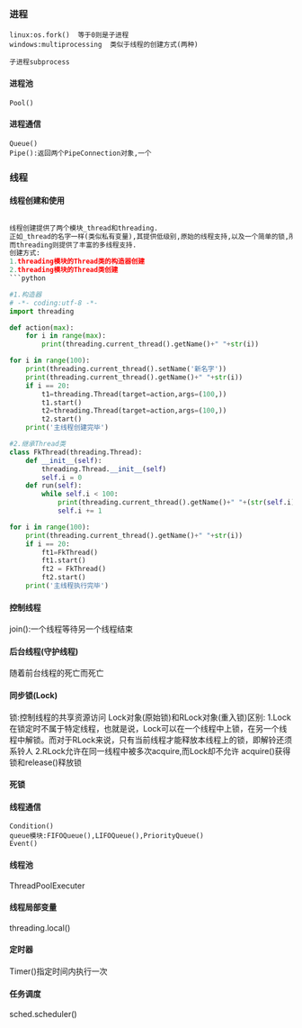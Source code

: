 ### 进程
```
linux:os.fork()  等于0则是子进程
windows:multiprocessing  类似于线程的创建方式(两种)

子进程subprocess
```
#### 进程池
```
Pool()
```
#### 进程通信
```
Queue()
Pipe():返回两个PipeConnection对象,一个
```
### 线程
#### 线程创建和使用
```python

线程创建提供了两个模块_thread和threading.
正如_thread的名字一样(类似私有变量),其提供低级别,原始的线程支持,以及一个简单的锁,所以不建议使用.
而threading则提供了丰富的多线程支持.
创建方式:
1.threading模块的Thread类的构造器创建
2.threading模块的Thread类创建
```python

#1.构造器
# -*- coding:utf-8 -*-
import threading

def action(max):
    for i in range(max):
        print(threading.current_thread().getName()+" "+str(i))

for i in range(100):
    print(threading.current_thread().setName('新名字'))
    print(threading.current_thread().getName()+" "+str(i))
    if i == 20:
        t1=threading.Thread(target=action,args=(100,))
        t1.start()
        t2=threading.Thread(target=action,args=(100,))
        t2.start()
    print('主线程创建完毕')

#2.继承Thread类
class FkThread(threading.Thread):
    def __init__(self):
        threading.Thread.__init__(self)
        self.i = 0
    def run(self):
        while self.i < 100:
            print(threading.current_thread().getName()+" "+(str(self.i)))
            self.i += 1

for i in range(100):
    print(threading.current_thread().getName()+" "+str(i))
    if i == 20:
        ft1=FkThread()
        ft1.start()
        ft2 = FkThread()
        ft2.start()
    print('主线程执行完毕')
```
#### 控制线程
join():一个线程等待另一个线程结束
#### 后台线程(守护线程)
随着前台线程的死亡而死亡
#### 同步锁(Lock)

锁:控制线程的共享资源访问
Lock对象(原始锁)和RLock对象(重入锁)区别:
1.Lock在锁定时不属于特定线程，也就是说，Lock可以在一个线程中上锁，在另一个线程中解锁。而对于RLock来说，只有当前线程才能释放本线程上的锁，即解铃还须系铃人
2.RLock允许在同一线程中被多次acquire,而Lock却不允许
acquire()获得锁和release()释放锁

#### 死锁
#### 线程通信
```
Condition()
queue模块:FIFOQueue(),LIFOQueue(),PriorityQueue()
Event()
```
#### 线程池
ThreadPoolExecuter
#### 线程局部变量
threading.local()
#### 定时器
Timer()指定时间内执行一次
#### 任务调度
sched.scheduler()